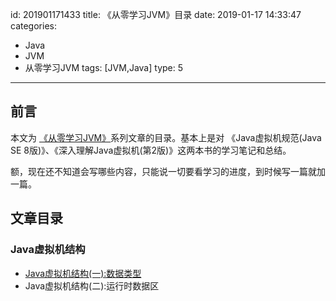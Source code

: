 id: 201901171433
title: 《从零学习JVM》目录
date: 2019-01-17 14:33:47
categories: 
- Java
- JVM
- 从零学习JVM
tags: [JVM,Java]
type: 5
---------
## 前言
本文为 [《从零学习JVM》][1]系列文章的目录。基本上是对 《Java虚拟机规范(Java SE 8版)》、《深入理解Java虚拟机(第2版)》这两本书的学习笔记和总结。
<!-- more -->

额，现在还不知道会写哪些内容，只能说一切要看学习的进度，到时候写一篇就加一篇。

## 文章目录
### Java虚拟机结构
- [Java虚拟机结构(一):数据类型][2]
- Java虚拟机结构(二):运行时数据区

[1]: /categories/Java/JVM/从零学习JVM/
[2]: /2019/01/Java虚拟机结构(一):数据类型.html
